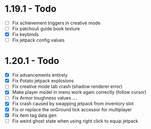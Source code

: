 # 1.19.1 - Todo

- [ ] Fix achievement triggers in creative mode
- [ ] Fix patchouli guide book texture
- [x] Fix keybinds
- [ ] Fix jetpack config values

# 1.20.1 - Todo

- [x] Fix advancements entirely
- [x] Fix Potato jetpack explosions
- [ ] Fix creative mode tab crash (shadow renderer error)
- [x] Make player model in menu work again correctly (follow cursor)
- [ ] Fix Armor toughness values ....
- [x] Fix crash caused by swapping jetpack from inventory slot
- [x] Fix or replace the onGround tick accessor for multiplayer
- [x] Fix item tag data gen
- [ ] Fix weird ghost state when using right click to equip jetpack
